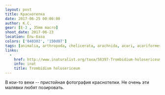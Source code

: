 ```yaml
---
layout: post
title: Краснотелка
date: 2017-06-25 00:00:00
author: К.С.
gear: [E-3 , 35mm macro]
shoot_date: 2017-06-23
location: Ёль-база
colors: ['040302', '150d07']
tags: [animalia, arthropoda, chelicerata, arachnida, acari, acariformes, trombidiformes, trombidiidae, trombidium, trombidium holosericeum]
links:
  -
    href: http://www.inaturalist.org/taxa/58397-Trombidium-holosericeum
    info: inat
    title: Trombidium holosericeum
---
```

В кои-то веки -- пристойная фотография краснотелки. Не очень эти малявки любят позировать.
